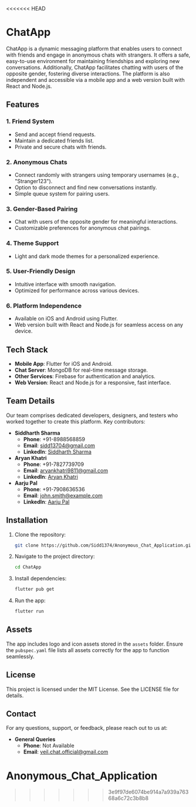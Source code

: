 <<<<<<< HEAD

# ChatApp

ChatApp is a dynamic messaging platform that enables users to connect with friends and engage in anonymous chats with strangers. It offers a safe, easy-to-use environment for maintaining friendships and exploring new conversations. Additionally, ChatApp facilitates chatting with users of the opposite gender, fostering diverse interactions. The platform is also independent and accessible via a mobile app and a web version built with React and Node.js.

## Features

### 1. **Friend System**
- Send and accept friend requests.
- Maintain a dedicated friends list.
- Private and secure chats with friends.

### 2. **Anonymous Chats**
- Connect randomly with strangers using temporary usernames (e.g., "Stranger123").
- Option to disconnect and find new conversations instantly.
- Simple queue system for pairing users.

### 3. **Gender-Based Pairing**
- Chat with users of the opposite gender for meaningful interactions.
- Customizable preferences for anonymous chat pairings.

### 4. **Theme Support**
- Light and dark mode themes for a personalized experience.

### 5. **User-Friendly Design**
- Intuitive interface with smooth navigation.
- Optimized for performance across various devices.

### 6. **Platform Independence**
- Available on iOS and Android using Flutter.
- Web version built with React and Node.js for seamless access on any device.

## Tech Stack
- **Mobile App**: Flutter for iOS and Android.
- **Chat Server**: MongoDB for real-time message storage.
- **Other Services**: Firebase for authentication and analytics.
- **Web Version**: React and Node.js for a responsive, fast interface.

## Team Details
Our team comprises dedicated developers, designers, and testers who worked together to create this platform. Key contributors:
- **Siddharth Sharma**
    - **Phone**: +91-8988568859
    - **Email**: sidd13704@gmail.com
    - **LinkedIn**: [Siddharth Sharma](https://www.linkedin.com/in/siddharthsharma1374)
- **Aryan Khatri**
    - **Phone**: +91-7827739709
    - **Email**: aryankhatri9811@gmail.com
    - **LinkedIn**: [Aryan Khatri](https://www.linkedin.com/in/aryankhatriak)
- **Aarju Pal**
    - **Phone**: +91-7908636536
    - **Email**: john.smith@example.com
    - **LinkedIn**: [Aarju Pal](https://www.linkedin.com/in/aarjupal)

## Installation

1. Clone the repository:
   ```bash
   git clone https://github.com/Sidd1374/Anonymous_Chat_Application.git
   ```
2. Navigate to the project directory:
   ```bash
   cd ChatApp
   ```
3. Install dependencies:
   ```bash
   flutter pub get
   ```
4. Run the app:
   ```bash
   flutter run
   ```

## Assets
The app includes logo and icon assets stored in the `assets` folder. Ensure the `pubspec.yaml` file lists all assets correctly for the app to function seamlessly.

## License
This project is licensed under the MIT License. See the LICENSE file for details.

## Contact
For any questions, support, or feedback, please reach out to us at:

- **General Queries**
    - **Phone**: Not Available
    - **Email**: veil.chat.official@gmail.com

[//]: # (    - **LinkedIn**: [ChatApp Support]&#40;https://linkedin.com/company/chatapp-support&#41;)

[//]: # (- **Website**: [www.chatapp.com]&#40;http://www.chatapp.com&#41;)

[//]: # (- **Social Media**: Follow us on [Twitter]&#40;https://twitter.com/chatapp&#41; and [Facebook]&#40;https://facebook.com/chatapp&#41;.)

[//]: # (- **Support Center**: Visit our [Help Center]&#40;http://www.chatapp.com/support&#41; for FAQs and troubleshooting.)

[//]: # (- **Business Inquiries**: Contact our team at business@chatapp.com for collaboration or partnerships.)


# Anonymous_Chat_Application
>>>>>>> 3e9f97de6074be914a7a939a76368a6c72c3b8b8
